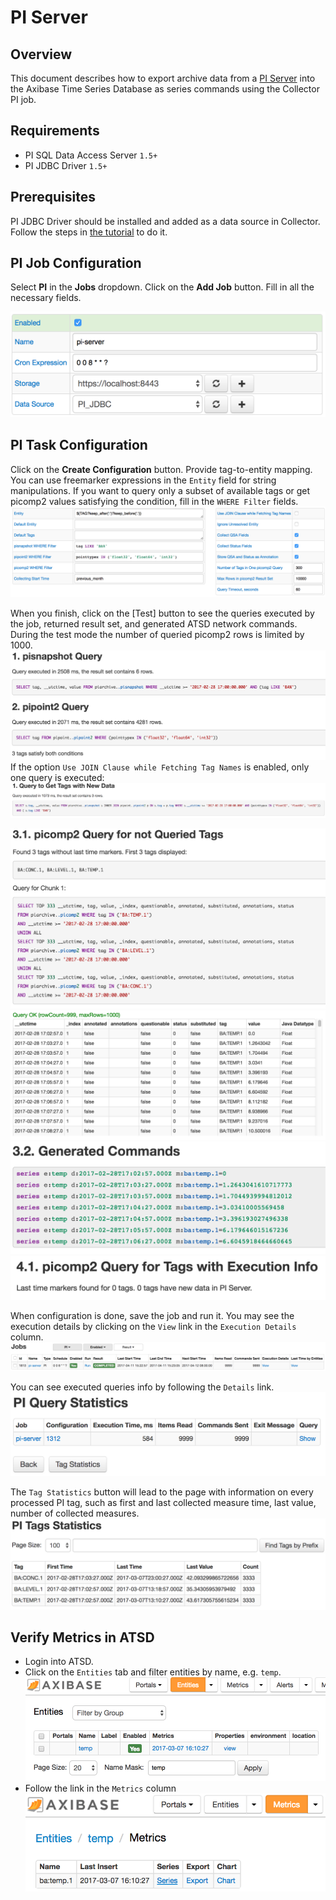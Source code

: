 # PI Server

## Overview

This document describes how to export archive data from a [PI Server](http://www.osisoft.com/pi-system/pi-capabilities/pi-server/) into the Axibase Time Series Database as series commands using the Collector PI job.

## Requirements

* PI SQL Data Access Server `1.5+`
* PI JDBC Driver `1.5+`

## Prerequisites
PI JDBC Driver should be installed and added as a data source in Collector. Follow the steps in [the tutorial](export-metrics.md#provide-axibase-collector-with-pi-jdbc-driver) to do it.

## PI Job Configuration
Select **PI** in the **Jobs** dropdown. Click on the **Add Job** button. Fill in all the necessary fields.

![](images/pi-job.png)

## PI Task Configuration
Click on the **Create Configuration** button.
Provide tag-to-entity mapping. You can use freemarker expressions in the `Entity` field for string manipulations.
If you want to query only a subset of available tags or get picomp2 values satisfying the condition, fill in the `WHERE Filter` fields.
![](images/pi-config.png)

When you finish, click on the [Test] button to see the queries executed by the job, returned result set, and generated ATSD network commands. During the test mode the number of queried picomp2 rows is limited by 1000.
![](images/pi-test-1a.png)
If the option `Use JOIN Clause while Fetching Tag Names` is enabled, only one query is executed:
![](images/pi-test-1b.png)



![](images/pi-test-2.png)
![](images/pi-test-3.png)
![](images/pi-test-4.png)
![](images/pi-test-5.png)

When configuration is done, save the job and run it.
You may see the execution details by clicking on the `View` link in the `Execution Details` column.
![](images/pi-jobs-list.png)

You can see executed queries info by following the `Details` link.
![](images/pi-query-statistics.png)

The `Tag Statistics` button will lead to the page with information on every processed PI tag, such as first and last collected measure time, last value, number of collected measures.
![](images/pi-tags-statistics.png)

## Verify Metrics in ATSD
* Login into ATSD.
* Click on the `Entities` tab and filter entities by name, e.g. `temp`.
![](images/atsd-entity-temp.png)
* Follow the link in the `Metrics` column
![](images/atsd-metric-temp.png)